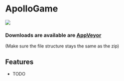 # ApolloGame

![](https://ci.appveyor.com/api/projects/status/ga9wq7e0jdrwwqd3?svg=true)

### Downloads are available are [AppVeyor](https://ci.appveyor.com/project/GooseJS/apollo2/build/artifacts)
(Make sure the file structure stays the same as the zip)

## Features

- TODO
